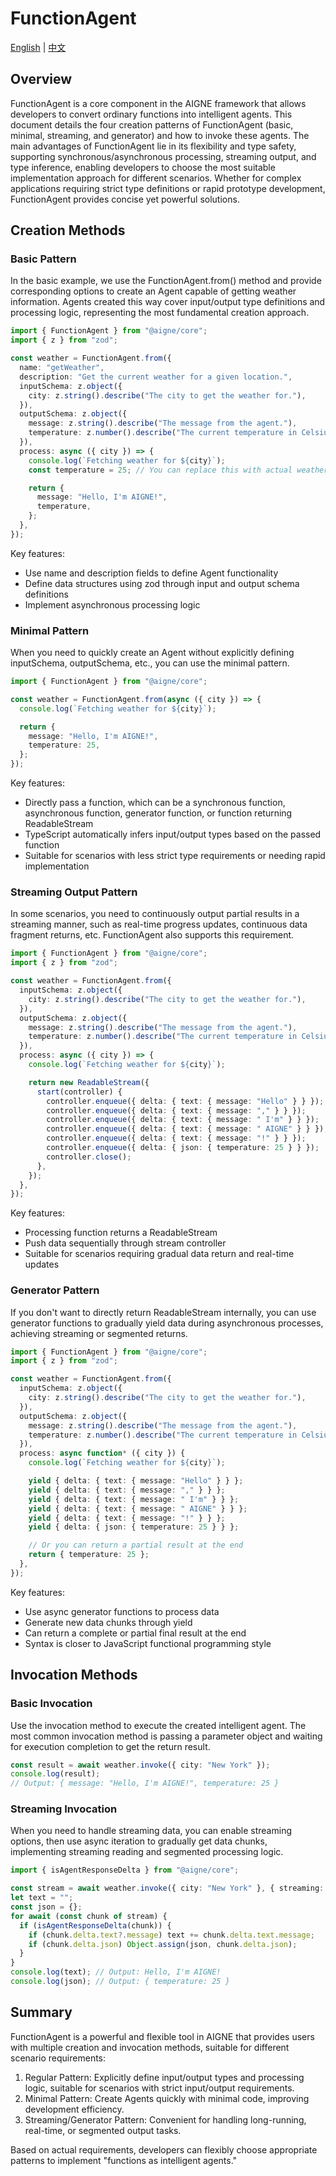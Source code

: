 # FunctionAgent

[English](./function-agent.md) | [中文](./function-agent.zh.md)

## Overview

FunctionAgent is a core component in the AIGNE framework that allows developers to convert ordinary functions into intelligent agents. This document details the four creation patterns of FunctionAgent (basic, minimal, streaming, and generator) and how to invoke these agents. The main advantages of FunctionAgent lie in its flexibility and type safety, supporting synchronous/asynchronous processing, streaming output, and type inference, enabling developers to choose the most suitable implementation approach for different scenarios. Whether for complex applications requiring strict type definitions or rapid prototype development, FunctionAgent provides concise yet powerful solutions.

## Creation Methods

### Basic Pattern

In the basic example, we use the FunctionAgent.from() method and provide corresponding options to create an Agent capable of getting weather information. Agents created this way cover input/output type definitions and processing logic, representing the most fundamental creation approach.

```ts file="../../docs-examples/test/concepts/function-agent.test.ts" region="example-agent-basic-create-agent"
import { FunctionAgent } from "@aigne/core";
import { z } from "zod";

const weather = FunctionAgent.from({
  name: "getWeather",
  description: "Get the current weather for a given location.",
  inputSchema: z.object({
    city: z.string().describe("The city to get the weather for."),
  }),
  outputSchema: z.object({
    message: z.string().describe("The message from the agent."),
    temperature: z.number().describe("The current temperature in Celsius."),
  }),
  process: async ({ city }) => {
    console.log(`Fetching weather for ${city}`);
    const temperature = 25; // You can replace this with actual weather fetching logic

    return {
      message: "Hello, I'm AIGNE!",
      temperature,
    };
  },
});
```

Key features:

* Use name and description fields to define Agent functionality
* Define data structures using zod through input and output schema definitions
* Implement asynchronous processing logic

### Minimal Pattern

When you need to quickly create an Agent without explicitly defining inputSchema, outputSchema, etc., you can use the minimal pattern.

```ts file="../../docs-examples/test/concepts/function-agent.test.ts" region="example-agent-pure-function-create-agent"
import { FunctionAgent } from "@aigne/core";

const weather = FunctionAgent.from(async ({ city }) => {
  console.log(`Fetching weather for ${city}`);

  return {
    message: "Hello, I'm AIGNE!",
    temperature: 25,
  };
});
```

Key features:

* Directly pass a function, which can be a synchronous function, asynchronous function, generator function, or function returning ReadableStream
* TypeScript automatically infers input/output types based on the passed function
* Suitable for scenarios with less strict type requirements or needing rapid implementation

### Streaming Output Pattern

In some scenarios, you need to continuously output partial results in a streaming manner, such as real-time progress updates, continuous data fragment returns, etc. FunctionAgent also supports this requirement.

```ts file="../../docs-examples/test/concepts/function-agent.test.ts" region="example-agent-streaming-create-agent"
import { FunctionAgent } from "@aigne/core";
import { z } from "zod";

const weather = FunctionAgent.from({
  inputSchema: z.object({
    city: z.string().describe("The city to get the weather for."),
  }),
  outputSchema: z.object({
    message: z.string().describe("The message from the agent."),
    temperature: z.number().describe("The current temperature in Celsius."),
  }),
  process: async ({ city }) => {
    console.log(`Fetching weather for ${city}`);

    return new ReadableStream({
      start(controller) {
        controller.enqueue({ delta: { text: { message: "Hello" } } });
        controller.enqueue({ delta: { text: { message: "," } } });
        controller.enqueue({ delta: { text: { message: " I'm" } } });
        controller.enqueue({ delta: { text: { message: " AIGNE" } } });
        controller.enqueue({ delta: { text: { message: "!" } } });
        controller.enqueue({ delta: { json: { temperature: 25 } } });
        controller.close();
      },
    });
  },
});
```

Key features:

* Processing function returns a ReadableStream
* Push data sequentially through stream controller
* Suitable for scenarios requiring gradual data return and real-time updates

### Generator Pattern

If you don't want to directly return ReadableStream internally, you can use generator functions to gradually yield data during asynchronous processes, achieving streaming or segmented returns.

```ts file="../../docs-examples/test/concepts/function-agent.test.ts" region="example-agent-generator-create-agent"
import { FunctionAgent } from "@aigne/core";
import { z } from "zod";

const weather = FunctionAgent.from({
  inputSchema: z.object({
    city: z.string().describe("The city to get the weather for."),
  }),
  outputSchema: z.object({
    message: z.string().describe("The message from the agent."),
    temperature: z.number().describe("The current temperature in Celsius."),
  }),
  process: async function* ({ city }) {
    console.log(`Fetching weather for ${city}`);

    yield { delta: { text: { message: "Hello" } } };
    yield { delta: { text: { message: "," } } };
    yield { delta: { text: { message: " I'm" } } };
    yield { delta: { text: { message: " AIGNE" } } };
    yield { delta: { text: { message: "!" } } };
    yield { delta: { json: { temperature: 25 } } };

    // Or you can return a partial result at the end
    return { temperature: 25 };
  },
});
```

Key features:

* Use async generator functions to process data
* Generate new data chunks through yield
* Can return a complete or partial final result at the end
* Syntax is closer to JavaScript functional programming style

## Invocation Methods

### Basic Invocation

Use the invocation method to execute the created intelligent agent. The most common invocation method is passing a parameter object and waiting for execution completion to get the return result.

```ts file="../../docs-examples/test/concepts/function-agent.test.ts" region="example-agent-basic-invoke"
const result = await weather.invoke({ city: "New York" });
console.log(result);
// Output: { message: "Hello, I'm AIGNE!", temperature: 25 }
```

### Streaming Invocation

When you need to handle streaming data, you can enable streaming options, then use async iteration to gradually get data chunks, implementing streaming reading and segmented processing logic.

```ts file="../../docs-examples/test/concepts/function-agent.test.ts" region="example-agent-streaming-invoke"
import { isAgentResponseDelta } from "@aigne/core";

const stream = await weather.invoke({ city: "New York" }, { streaming: true });
let text = "";
const json = {};
for await (const chunk of stream) {
  if (isAgentResponseDelta(chunk)) {
    if (chunk.delta.text?.message) text += chunk.delta.text.message;
    if (chunk.delta.json) Object.assign(json, chunk.delta.json);
  }
}
console.log(text); // Output: Hello, I'm AIGNE!
console.log(json); // Output: { temperature: 25 }
```

## Summary

FunctionAgent is a powerful and flexible tool in AIGNE that provides users with multiple creation and invocation methods, suitable for different scenario requirements:

1. Regular Pattern: Explicitly define input/output types and processing logic, suitable for scenarios with strict input/output requirements.
2. Minimal Pattern: Create Agents quickly with minimal code, improving development efficiency.
3. Streaming/Generator Pattern: Convenient for handling long-running, real-time, or segmented output tasks.

Based on actual requirements, developers can flexibly choose appropriate patterns to implement "functions as intelligent agents."
